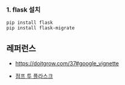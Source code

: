 
### 1. flask 설치 ###
```
pip install flask
pip install flask-migrate
```


## 레퍼런스 ##

* https://doitgrow.com/37#google_vignette

* [점프 투 플라스크](https://wikidocs.net/book/4542)
